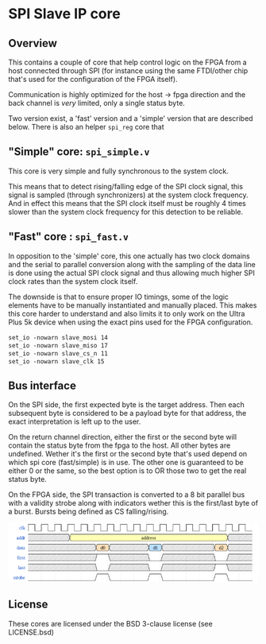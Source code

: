 SPI Slave IP core
=================

Overview
--------

This contains a couple of core that help control logic on the FPGA
from a host connected through SPI (for instance using the same FTDI/other
chip that's used for the configuration of the FPGA itself).

Communication is highly optimized for the host -> fpga direction and
the back channel is _very_ limited, only a single status byte.

Two version exist, a 'fast' version and a 'simple' version that are
described below. There is also an helper `spi_reg` core that 


"Simple" core: `spi_simple.v`
-----------------------------

This core is very simple and fully synchronous to the system clock.

This means that to detect rising/falling edge of the SPI clock signal, this
signal is sampled (through synchronizers) at the system clock frequency.
And in effect this means that the SPI clock itself must be roughly 4 times
slower than the system clock frequency for this detection to be reliable.


"Fast" core : `spi_fast.v`
--------------------------

In opposition to the 'simple' core, this one actually has two clock domains
and the serial to parallel conversion along with the sampling of the data line
is done using the actual SPI clock signal and thus allowing much higher
SPI clock rates than the system clock itself.

The downside is that to ensure proper IO timings, some of the logic elements
have to be manually instantiated and manually placed. This makes this core
harder to understand and also limits it to only work on the Ultra Plus 5k
device when using the exact pins used for the FPGA configuration.

```pcf
set_io -nowarn slave_mosi 14
set_io -nowarn slave_miso 17
set_io -nowarn slave_cs_n 11
set_io -nowarn slave_clk 15
```


Bus interface
-------------

On the SPI side, the first expected byte is the target address. Then
each subsequent byte is considered to be a payload byte for that address,
the exact interpretation is left up to the user.

On the return channel direction, either the first or the second byte will
contain the status byte from the fpga to the host. All other bytes are
undefined. Wether it's the first or the second byte that's used depend on
which spi core (fast/simple) is in use. The other one is guaranteed to be
either 0 or the same, so the best option is to OR those two to get the real
status byte.

On the FPGA side, the SPI transaction is converted to a 8 bit parallel bus
with a validity strobe along with indicators wether this is the first/last
byte of a burst. Bursts being defined as CS falling/rising.

![SPI local bus protocol](doc/bus.png)


License
-------

These cores are licensed under the BSD 3-clause license (see LICENSE.bsd)
